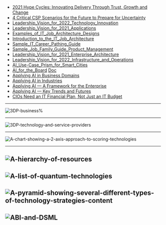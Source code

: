 
- [2021 Hype Cycles: Innovating Delivery Through
Trust, Growth and Change](https://github.com/gopala-kr/Quantum-Dots/blob/master/23-Future-of-ET/_2021/2021_Hype_Cycles_In_755981_ndx.pdf)
- [4 Critical CSP Scenarios for the Future to Prepare
for Uncertainty
](https://github.com/gopala-kr/Quantum-Dots/blob/master/23-Future-of-ET/_2021/4_Critical_CSP_Scena_754195_ndx.pdf)
- [Leadership_Vision_for_2022_Technology_Innovation](https://github.com/gopala-kr/Quantum-Dots/blob/master/23-Future-of-ET/_2021/730839_Leadership_Vision_for_2022_Technology_Innovation.pptx)
- [Leadership_Vision_for_2021_Applications](https://github.com/gopala-kr/Quantum-Dots/blob/master/23-Future-of-ET/_2021/734696_Leadership_Vision_for_2021_Applications.pptx)
- [Examples_of_IT_Job_Architecture_Designs](https://github.com/gopala-kr/Quantum-Dots/blob/master/23-Future-of-ET/_2021/742824_Examples_of_IT_Job_Architecture_Designs.pptx)
- [Introduction_to_the_IT_Job_Architecture](https://github.com/gopala-kr/Quantum-Dots/blob/master/23-Future-of-ET/_2021/742824_Introduction_to_the_IT_Job_Architecture.pptx)
- [Sample_IT_Career_Pathing_Guide](https://github.com/gopala-kr/Quantum-Dots/blob/master/23-Future-of-ET/_2021/742824_Sample_IT_Career_Pathing_Guide.pptx)
- [Sample_Job_Family_Guide_Product_Management](https://github.com/gopala-kr/Quantum-Dots/blob/master/23-Future-of-ET/_2021/742824_Sample_Job_Family_Guide_Product_Management.docx)
- [Leadership_Vision_for_2021_Enterprise_Architecture](https://github.com/gopala-kr/Quantum-Dots/blob/master/23-Future-of-ET/_2021/751787_Leadership_Vision_for_2021_Enterprise_Architecture.pptx)
- [Leadership_Vision_for_2022_Infrastructure_and_Operations](https://github.com/gopala-kr/Quantum-Dots/blob/master/23-Future-of-ET/_2021/756412_Leadership_Vision_for_2022_Infrastructure_and_Operations.pptx)
- [AI_Use-Case_Prism_for_Smart_Cities](https://github.com/gopala-kr/Quantum-Dots/blob/master/23-Future-of-ET/_2021/AI_Use-Case_Prism_for_Smart_Cities_733818.pdf)
- [AI_for_the_Board](https://github.com/gopala-kr/Quantum-Dots/blob/master/23-Future-of-ET/_2021/AI_for_the_Board_745161.pptx) [Doc](https://github.com/gopala-kr/Quantum-Dots/blob/master/23-Future-of-ET/_2021/AI_for_the_Board_745161_ndx.pdf)
- [Applying AI in Business Domains](https://github.com/gopala-kr/Quantum-Dots/blob/master/23-Future-of-ET/_2021/Applying_AI_in_Busin_745077_ndx.pdf)
- [Applying AI in Industries](https://github.com/gopala-kr/Quantum-Dots/blob/master/23-Future-of-ET/_2021/Applying_AI_in_Indus_726651_ndx.pdf)
- [Applying AI — A Framework for the Enterprise](https://github.com/gopala-kr/Quantum-Dots/blob/master/23-Future-of-ET/_2021/Applying_AI_%E2%80%94_A_Fram_725152_ndx.pdf)
- [Applying AI — Key Trends and Futures](https://github.com/gopala-kr/Quantum-Dots/blob/master/23-Future-of-ET/_2021/Applying_AI_%E2%80%94_Key_Tr_745081_ndx.pdf)
- [CIOs Need an IT Financial Plan, Not Just an IT Budget](https://github.com/gopala-kr/Quantum-Dots/blob/master/23-Future-of-ET/_2021/CIOs_Need_an_IT_Fina_749534_ndx.pdf)


------------
![3DP-business%](https://github.com/gopala-kr/Quantum-Dots/blob/master/23-Future-of-ET/_2021/3DP-business%2C-organizations-across-manufacturing-industry-verticals-are-able-to-develop-six-capabilitie.png)

--------------
![3DP-technology-and-service-providers](https://github.com/gopala-kr/Quantum-Dots/blob/master/23-Future-of-ET/_2021/3DP-technology-and-service-providers.png)

-----------
![A-chart-showing-a-2-axis-approach-to-scoring-technologies](https://github.com/gopala-kr/Quantum-Dots/blob/master/23-Future-of-ET/_2021/A-chart-showing-a-2-axis-approach-to-scoring-technologies.png)

-----------
![A-hierarchy-of-resources](https://github.com/gopala-kr/Quantum-Dots/blob/master/23-Future-of-ET/_2021/A-hierarchy-of-resources.png)
--------
![A-list-of-quantum-technologies](https://github.com/gopala-kr/Quantum-Dots/blob/master/23-Future-of-ET/_2021/A-list-of-quantum-technologies.png)
--------
![A-pyramid-showing-several-different-types-of-technology-strategies-content](https://github.com/gopala-kr/Quantum-Dots/blob/master/23-Future-of-ET/_2021/A-pyramid-showing-several-different-types-of-technology-strategies-content.png)
--------
![ABI-and-DSML](https://github.com/gopala-kr/Quantum-Dots/blob/master/23-Future-of-ET/_2021/ABI-and-DSML.png)
--------
![]()
--------
![]()
--------
![]()
--------
![]()
--------
![]()
--------
![]()
--------
![]()
--------

![]()
--------
